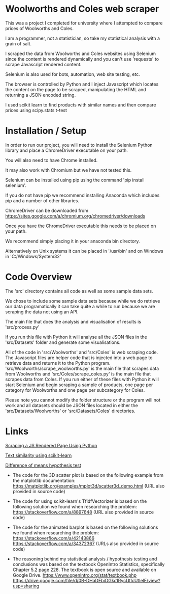 # Woolworths and Coles web scraper

This was a project I completed for university where I attempted to compare prices of Woolworths and Coles.

I am a programmer, not a statistician, so take my statistical analysis with a grain of salt.

I scraped the data from Woolworths and Coles websites using Selenium since the content is rendered dynamically and you
can't use 'requests' to scrape Javascript rendered content.

Selenium is also used for bots, automation, web site testing, etc.

The browser is controlled by Python and I inject Javascript which locates the content on the page to be scraped,
manipulating the HTML and returning a JSON encoded string.

I used scikit learn to find products with similar names and then compare prices using scipy.stats t-test

# Installation / Setup

In order to run our project, you will need to install the Selenium Python library and place a ChromeDriver executable on your path.

You will also need to have Chrome installed.

It may also work with Chromium but we have not tested this.

Selenium can be installed using pip using the command 'pip install selenium'.

If you do not have pip we recommend installing Anaconda which includes pip and a number of other libraries.

ChromeDriver can be downloaded from https://sites.google.com/a/chromium.org/chromedriver/downloads

Once you have the ChromeDriver executable this needs to be placed on your path.

We recommend simply placing it in your anaconda bin directory.

Alternatively on Unix systems it can be placed in '/usr/bin' and on Windows in 'C:/Windows/System32'

# Code Overview

The 'src' directory contains all code as well as some sample data sets.

We chose to include some sample data sets because while we do retrieve our data programatically it can take quite a while to run because we are scraping the data not using an API.

The main file that does the analysis and visualisation of results is 'src/process.py'

If you run this file with Python it will analyse all the JSON files in the 'src/Datasets' folder and generate some visualisations.

All of the code in 'src/Woolworths' and 'src/Coles' is web scraping code. The Javascript files are helper code that is injected into a web page to retrieve data and returns it to the Python program. 'src/Woolworths/scrape_woolworths.py' is the main file that scrapes data from Woolworths and 'src/Coles/scrape_coles.py' is the main file that scrapes data from Coles. If you run either of these files with Python it will start Selenium and begin scraping a sample of products, one page per category for Woolworths and one page per subcategory for Coles.

Please note you cannot modify the folder structure or the program will not work and all datasets should be JSON files located in either the 'src/Datasets/Woolworths' or 'src/Datasets/Coles' directories.

# Links

[Scraping a JS Rendered Page Using Python](http://stanford.edu/~mgorkove/cgi-bin/rpython_tutorials/Scraping_a_Webpage_Rendered_by_Javascript_Using_Python.php)

[Text similarity using scikit-learn](https://stackoverflow.com/a/8897648)

[Difference of means hypothesis test](http://stattrek.com/hypothesis-test/difference-in-means.aspx?Tutorial=AP)

- The code for the 3D scatter plot is based on the following example from the matplotlib documentation:
  https://matplotlib.org/examples/mplot3d/scatter3d_demo.html
  (URL also provided in source code)

- The code for using scikit-learn's TfidfVectorizer is based on the following solution we found when researching the problem:
  https://stackoverflow.com/a/8897648
  (URL also provided in source code)

- The code for the animated barplot is based on the following solutions we found when researching the problem:
  https://stackoverflow.com/a/42143866
  https://stackoverflow.com/a/34372367
  (URLs also provided in source code)

- The reasoning behind my statistical analysis / hypothesis testing and conclusions was based on the textbook OpenIntro
  Statistics, specifically Chapter 5.2 page 228. The textbook is open source and available on Google Drive.
  https://www.openintro.org/stat/textbook.php
  https://drive.google.com/file/d/0B-DHaDEbiOGkc1RycUtIcUtIelE/view?usp=sharing
